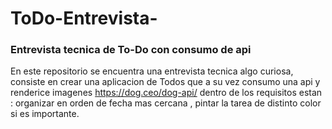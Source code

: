 # ToDo-Entrevista-

### Entrevista tecnica de To-Do con consumo de api 
En este repositorio se encuentra una entrevista tecnica algo curiosa, consiste en crear una aplicacion de Todos que a su vez  consumo una api y renderice imagenes https://dog.ceo/dog-api/ dentro de los requisitos estan : organizar en orden de fecha mas cercana , pintar la tarea de distinto color si es importante.
